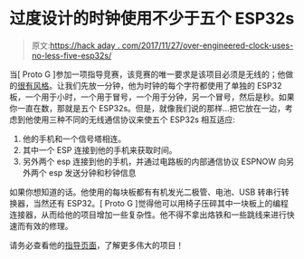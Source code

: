 # 过度设计的时钟使用不少于五个 ESP32s

> 原文:[https://hack aday . com/2017/11/27/over-engineered-clock-uses-no-less-five-esp32s/](https://hackaday.com/2017/11/27/over-engineered-clock-uses-no-less-than-five-esp32s/)

当[ Proto G ]参加一项指导竞赛，该竞赛的唯一要求是该项目必须是无线的；他做的[很有风格](https://www.youtube.com/watch?v=7cszRjhAN34&feature=youtu.be)。让我们先放一分钟，他为时钟的每个字符都使用了单独的 ESP32 板，一个用于小时，一个用于冒号，一个用于分钟，另一个冒号，然后是秒。如果你一直在数，那就是五个 ESP32s。但是，就像我们说的那样…把它放在一边，考虑到他使用三种不同的无线通信协议来使五个 ESP32s 相互适应:

1.  他的手机和一个信号塔相连。
2.  其中一个 ESP 连接到他的手机来获取时间。
3.  另外两个 esp 连接到他的手机，并通过电路板的内部通信协议 ESPNOW 向另外两个 esp 发送分钟和秒钟信息

如果你想知道的话。他使用的每块板都有有机发光二极管、电池、USB 转串行转换器，当然还有 ESP32。[ Proto G ]觉得他可以用椅子压碎其中一块板上的编程连接器，从而给他的项目增加一些复杂性。他不得不拿出烙铁和一些跳线来进行快速而有效的修理。

请务必查看他的[指导页面](http://www.instructables.com/member/Proto%20G/)，了解更多伟大的项目！